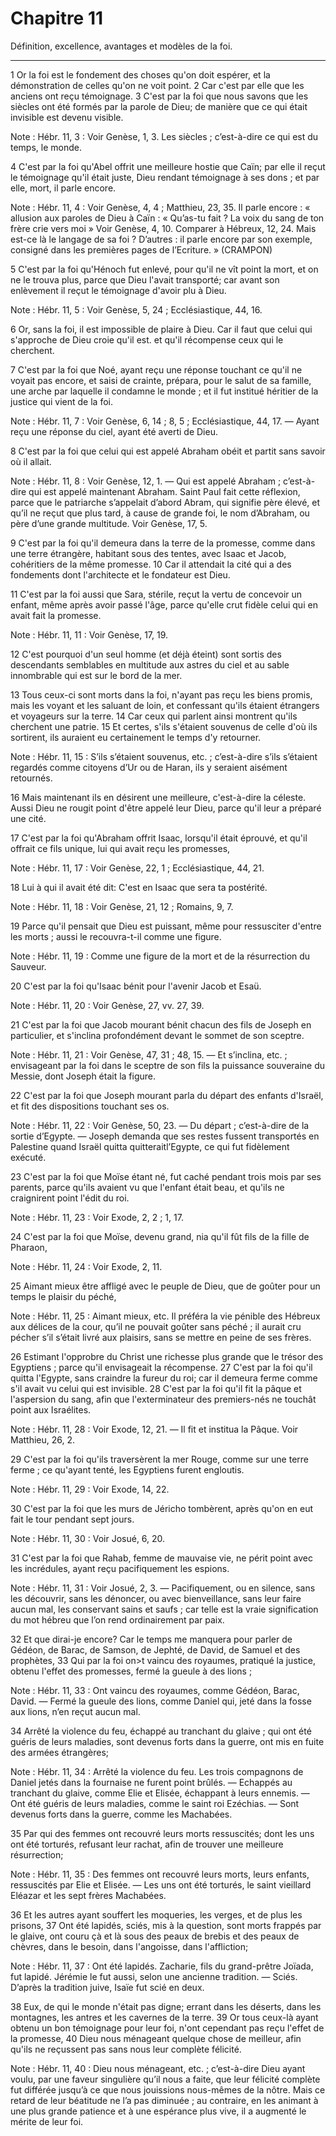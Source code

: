 # Chapitre 11

Définition, excellence, avantages et modèles de la foi.

***

1 Or la foi est le fondement des choses qu'on doit espérer, et la démonstration de celles qu'on ne voit point. 2 Car c'est par elle que les anciens ont reçu témoignage. 3 C'est par la foi que nous savons que les siècles ont été formés par la parole de Dieu; de manière que ce qui était invisible est devenu visible.

<span class="bible-note">Note : </span> Hébr. 11, 3 : Voir Genèse, 1, 3. Les siècles ; c’est-à-dire ce qui est du temps, le monde.


4 C'est par la foi qu'Abel offrit une meilleure hostie que Caïn; par elle il reçut le témoignage qu'il était juste, Dieu rendant témoignage à ses dons ; et par elle, mort, il parle encore.

<span class="bible-note">Note : </span> Hébr. 11, 4 : Voir Genèse, 4, 4 ; Matthieu, 23, 35. Il parle encore : « allusion aux paroles de Dieu à Caïn : « Qu’as-tu fait ? La voix du sang de ton frère crie vers moi » Voir Genèse, 4, 10. Comparer à Hébreux, 12, 24. Mais est-ce là le langage de sa foi ? D’autres : il parle encore par son exemple, consigné dans les premières pages de l’Ecriture. » (CRAMPON)


5 C'est par la foi qu'Hénoch fut enlevé, pour qu'il ne vît point la mort, et on ne le trouva plus, parce que Dieu l'avait transporté; car avant son enlèvement il reçut le témoignage d'avoir plu à Dieu.

<span class="bible-note">Note : </span> Hébr. 11, 5 : Voir Genèse, 5, 24 ; Ecclésiastique, 44, 16.

6 Or, sans la foi, il est impossible de plaire à Dieu. Car il faut que celui qui s'approche de Dieu croie qu'il est. et qu'il récompense ceux qui le cherchent.


7 C'est par la foi que Noé, ayant reçu une réponse touchant ce qu'il ne voyait pas encore, et saisi de crainte, prépara, pour le salut de sa famille, une arche par laquelle il condamne le monde ; et il fut institué héritier de la justice qui vient de la foi.

<span class="bible-note">Note : </span> Hébr. 11, 7 : Voir Genèse, 6, 14 ; 8, 5 ; Ecclésiastique, 44, 17. ― Ayant reçu une réponse du ciel, ayant été averti de Dieu.


8 C'est par la foi que celui qui est appelé Abraham obéit et partit sans savoir où il allait.

<span class="bible-note">Note : </span> Hébr. 11, 8 : Voir Genèse, 12, 1. ― Qui est appelé Abraham ; c’est-à-dire qui est appelé maintenant Abraham. Saint Paul fait cette réflexion, parce que le patriarche s’appelait d’abord Abram, qui signifie père élevé, et qu’il ne reçut que plus tard, à cause de grande foi, le nom d’Abraham, ou père d’une grande multitude. Voir Genèse, 17, 5.

9 C'est par la foi qu'il demeura dans la terre de la promesse, comme dans une terre étrangère, habitant sous des tentes, avec Isaac et Jacob, cohéritiers de la même promesse. 10 Car il attendait la cité qui a des fondements dont l'architecte et le fondateur est Dieu.


11 C'est par la foi aussi que Sara, stérile, reçut la vertu de concevoir un enfant, même après avoir passé l'âge, parce qu'elle crut fidèle celui qui en avait fait la promesse.

<span class="bible-note">Note : </span> Hébr. 11, 11 : Voir Genèse, 17, 19.

12 C'est pourquoi d'un seul homme (et déjà éteint) sont sortis des descendants semblables en multitude aux astres du ciel et au sable innombrable qui est sur le bord de la mer.


13 Tous ceux-ci sont morts dans la foi, n'ayant pas reçu les biens promis, mais les voyant et les saluant de loin, et confessant qu'ils étaient étrangers et voyageurs sur la terre. 14 Car ceux qui parlent ainsi montrent qu'ils cherchent une patrie. 15 Et certes, s'ils s'étaient souvenus de celle d'où ils sortirent, ils auraient eu certainement le temps d'y retourner.

<span class="bible-note">Note : </span> Hébr. 11, 15 : S’ils s’étaient souvenus, etc. ; c’est-à-dire s’ils s’étaient regardés comme citoyens d’Ur ou de Haran, ils y seraient aisément retournés.

16 Mais maintenant ils en désirent une meilleure, c'est-à-dire la céleste. Aussi Dieu ne rougit point d'être appelé leur Dieu, parce qu'il leur a préparé une cité.


17 C'est par la foi qu'Abraham offrit Isaac, lorsqu'il était éprouvé, et qu'il offrait ce fils unique, lui qui avait reçu les promesses,

<span class="bible-note">Note : </span> Hébr. 11, 17 : Voir Genèse, 22, 1 ; Ecclésiastique, 44, 21.

18 Lui à qui il avait été dit: C'est en Isaac que sera ta postérité.

<span class="bible-note">Note : </span> Hébr. 11, 18 : Voir Genèse, 21, 12 ; Romains, 9, 7.

19 Parce qu'il pensait que Dieu est puissant, même pour ressusciter d'entre les morts ; aussi le recouvra-t-il comme une figure.

<span class="bible-note">Note : </span> Hébr. 11, 19 : Comme une figure de la mort et de la résurrection du Sauveur.


20 C'est par la foi qu'Isaac bénit pour l'avenir Jacob et Esaü.

<span class="bible-note">Note : </span> Hébr. 11, 20 : Voir Genèse, 27, vv. 27, 39.

21 C'est par la foi que Jacob mourant bénit chacun des fils de Joseph en particulier, et s'inclina profondément devant le sommet de son sceptre.

<span class="bible-note">Note : </span> Hébr. 11, 21 : Voir Genèse, 47, 31 ; 48, 15. ― Et s’inclina, etc. ; envisageant par la foi dans le sceptre de son fils la puissance souveraine du Messie, dont Joseph était la figure.

22 C'est par la foi que Joseph mourant parla du départ des enfants d'Israël, et fit des dispositions touchant ses os.

<span class="bible-note">Note : </span> Hébr. 11, 22 : Voir Genèse, 50, 23. ― Du départ ; c’est-à-dire de la sortie d’Egypte. ― Joseph demanda que ses restes fussent transportés en Palestine quand Israël quitta quitteraitl’Egypte, ce qui fut fidèlement exécuté.


23 C'est par la foi que Moïse étant né, fut caché pendant trois mois par ses parents, parce qu'ils avaient vu que l'enfant était beau, et qu'ils ne craignirent point l'édit du roi.

<span class="bible-note">Note : </span> Hébr. 11, 23 : Voir Exode, 2, 2 ; 1, 17.

24 C'est par la foi que Moïse, devenu grand, nia qu'il fût fils de la fille de Pharaon,

<span class="bible-note">Note : </span> Hébr. 11, 24 : Voir Exode, 2, 11.

25 Aimant mieux être affligé avec le peuple de Dieu, que de goûter pour un temps le plaisir du péché,

<span class="bible-note">Note : </span> Hébr. 11, 25 : Aimant mieux, etc. Il préféra la vie pénible des Hébreux aux délices de la cour, qu’il ne pouvait goûter sans péché ; il aurait cru pécher s’il s’était livré aux plaisirs, sans se mettre en peine de ses frères.

26 Estimant l'opprobre du Christ une richesse plus grande que le trésor des Egyptiens ; parce qu'il envisageait la récompense. 27 C'est par la foi qu'il quitta l'Egypte, sans craindre la fureur du roi; car il demeura ferme comme s'il avait vu celui qui est invisible. 28 C'est par la foi qu'il fit la pâque et l'aspersion du sang, afin que l'exterminateur des premiers-nés ne touchât point aux Israélites.

<span class="bible-note">Note : </span> Hébr. 11, 28 : Voir Exode, 12, 21. ― Il fit et institua la Pâque. Voir Matthieu, 26, 2.


29 C'est par la foi qu'ils traversèrent la mer Rouge, comme sur une terre ferme ; ce qu'ayant tenté, les Egyptiens furent engloutis.

<span class="bible-note">Note : </span> Hébr. 11, 29 : Voir Exode, 14, 22.

30 C'est par la foi que les murs de Jéricho tombèrent, après qu'on en eut fait le tour pendant sept jours.

<span class="bible-note">Note : </span> Hébr. 11, 30 : Voir Josué, 6, 20.

31 C'est par la foi que Rahab, femme de mauvaise vie, ne périt point avec les incrédules, ayant reçu pacifiquement les espions.

<span class="bible-note">Note : </span> Hébr. 11, 31 : Voir Josué, 2, 3. ― Pacifiquement, ou en silence, sans les découvrir, sans les dénoncer, ou avec bienveillance, sans leur faire aucun mal, les conservant sains et saufs ; car telle est la vraie signification du mot hébreu que l’on rend ordinairement par paix.


32 Et que dirai-je encore? Car le temps me manquera pour parler de Gédéon, de Barac, de Samson, de Jephté, de David, de Samuel et des prophètes, 33 Qui par la foi on>t vaincu des royaumes, pratiqué la justice, obtenu l'effet des promesses, fermé la gueule à des lions ;

<span class="bible-note">Note : </span> Hébr. 11, 33 : Ont vaincu des royaumes, comme Gédéon, Barac, David. ― Fermé la gueule des lions, comme Daniel qui, jeté dans la fosse aux lions, n’en reçut aucun mal.

34 Arrêté la violence du feu, échappé au tranchant du glaive ; qui ont été guéris de leurs maladies, sont devenus forts dans la guerre, ont mis en fuite des armées étrangères;

<span class="bible-note">Note : </span> Hébr. 11, 34 : Arrêté la violence du feu. Les trois compagnons de Daniel jetés dans la fournaise ne furent point brûlés. ― Echappés au tranchant du glaive, comme Elie et Elisée, échappant à leurs ennemis. ― Ont été guéris de leurs maladies, comme le saint roi Ezéchias. ― Sont devenus forts dans la guerre, comme les Machabées.

35 Par qui des femmes ont recouvré leurs morts ressuscités; dont les uns ont été torturés, refusant leur rachat, afin de trouver une meilleure résurrection;

<span class="bible-note">Note : </span> Hébr. 11, 35 : Des femmes ont recouvré leurs morts, leurs enfants, ressuscités par Elie et Elisée. ― Les uns ont été torturés, le saint vieillard Eléazar et les sept frères Machabées.

36 Et les autres ayant souffert les moqueries, les verges, et de plus les prisons, 37 Ont été lapidés, sciés, mis à la question, sont morts frappés par le glaive, ont couru çà et là sous des peaux de brebis et des peaux de chèvres, dans le besoin, dans l'angoisse, dans l'affliction;

<span class="bible-note">Note : </span> Hébr. 11, 37 : Ont été lapidés. Zacharie, fils du grand-prêtre Joïada, fut lapidé. Jérémie le fut aussi, selon une ancienne tradition. ― Sciés. D’après la tradition juive, Isaïe fut scié en deux.

38 Eux, de qui le monde n'était pas digne; errant dans les déserts, dans les montagnes, les antres et les cavernes de la terre. 39 Or tous ceux-là ayant obtenu un bon témoignage pour leur foi, n'ont cependant pas reçu l'effet de la promesse, 40 Dieu nous ménageant quelque chose de meilleur, afin qu'ils ne reçussent pas sans nous leur complète félicité.

<span class="bible-note">Note : </span> Hébr. 11, 40 : Dieu nous ménageant, etc. ; c’est-à-dire Dieu ayant voulu, par une faveur singulière qu’il nous a faite, que leur félicité complète fut différée jusqu’à ce que nous jouissions nous-mêmes de la nôtre. Mais ce retard de leur béatitude ne l’a pas diminuée ; au contraire, en les animant à une plus grande patience et à une espérance plus vive, il a augmenté le mérite de leur foi.

